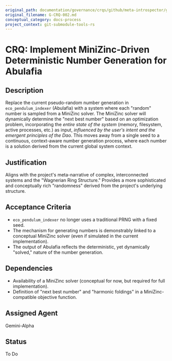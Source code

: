 ```yaml
---
original_path: documentation/governance/crqs/github/meta-introspector/git-submodule-tools-rs/tasks/G-CRQ-002.md
original_filename: G-CRQ-002.md
conceptual_category: docs-process
project_context: git-submodule-tools-rs
---
```


# CRQ: Implement MiniZinc-Driven Deterministic Number Generation for Abulafia

## Description
Replace the current pseudo-random number generation in `eco_pendulum_indexer` (Abulafia) with a system where each "random" number is sampled from a MiniZinc solver. The MiniZinc solver will dynamically determine the "next best number" based on an optimization problem, incorporating the *entire state of the system* (memory, filesystem, active processes, etc.) as input, *influenced by the user's intent and the emergent principles of the Dao*. This moves away from a single seed to a continuous, context-aware number generation process, where each number is a solution derived from the current global system context.

## Justification
Aligns with the project's meta-narrative of complex, interconnected systems and the "Wagnerian Ring Structure." Provides a more sophisticated and conceptually rich "randomness" derived from the project's underlying structure.

## Acceptance Criteria
*   `eco_pendulum_indexer` no longer uses a traditional PRNG with a fixed seed.
*   The mechanism for generating numbers is demonstrably linked to a conceptual MiniZinc solver (even if simulated in the current implementation).
*   The output of Abulafia reflects the deterministic, yet dynamically "solved," nature of the number generation.

## Dependencies
*   Availability of a MiniZinc solver (conceptual for now, but required for full implementation).
*   Definition of "next best number" and "harmonic foldings" in a MiniZinc-compatible objective function.

## Assigned Agent
Gemini-Alpha

## Status
To Do
